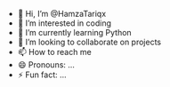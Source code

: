 - 👋 Hi, I’m @HamzaTariqx
- 👀 I’m interested in coding
- 🌱 I’m currently learning Python
- 💞️ I’m looking to collaborate on projects
- 📫 How to reach me 
- 😄 Pronouns: ...
- ⚡ Fun fact: ...
